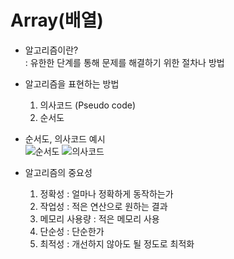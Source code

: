 # Array(배열)  

- 알고리즘이란?  
: 유한한 단계를 통해 문제를 해결하기 위한 절차나 방법  
  

- 알고리즘을 표현하는 방법  
  1. 의사코드 (Pseudo code)  
  2. 순서도
      

- 순서도, 의사코드 예시  
![순서도]() ![의사코드]()
  
- 알고리즘의 중요성
  1. 정확성 : 얼마나 정확하게 동작하는가  
  2. 작업성 : 적은 연산으로 원하는 결과
  3. 메모리 사용량 : 적은 메모리 사용
  4. 단순성 : 단순한가
  5. 최적성 : 개선하지 않아도 될 정도로 최적화
    


  